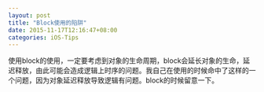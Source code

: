 ```yaml
---
layout: post
title: "Block使用的陷阱"
date: 2015-11-17T12:16:47+08:00
categories: iOS-Tips
---
```

使用block的使用，一定要考虑到对象的生命周期，block会延长对象的生命，延迟释放，由此可能会造成逻辑上时序的问题。我自己在使用的时候命中了这样的一个问题，因为对象延迟释放导致逻辑有问题。block的时候留意一下。
